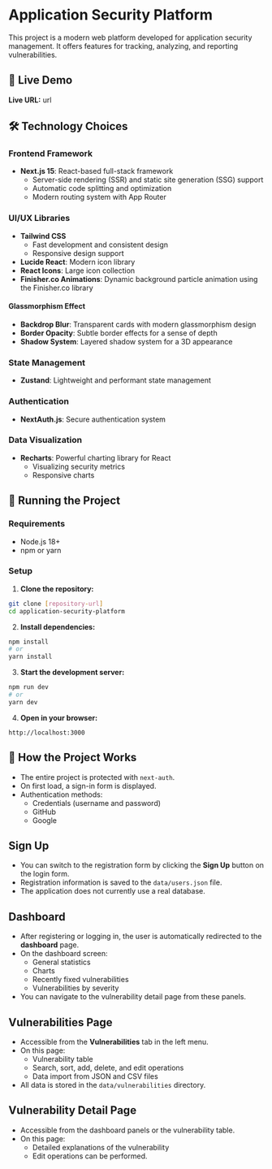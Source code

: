 # Application Security Platform

This project is a modern web platform developed for application security management. It offers features for tracking, analyzing, and reporting vulnerabilities.

## 🚀 Live Demo

**Live URL:** url

## 🛠️ Technology Choices

### Frontend Framework

- **Next.js 15**: React-based full-stack framework
  - Server-side rendering (SSR) and static site generation (SSG) support
  - Automatic code splitting and optimization
  - Modern routing system with App Router

### UI/UX Libraries

- **Tailwind CSS**
  - Fast development and consistent design
  - Responsive design support
- **Lucide React**: Modern icon library
- **React Icons**: Large icon collection
- **Finisher.co Animations**: Dynamic background particle animation using the Finisher.co library

#### Glassmorphism Effect

- **Backdrop Blur**: Transparent cards with modern glassmorphism design
- **Border Opacity**: Subtle border effects for a sense of depth
- **Shadow System**: Layered shadow system for a 3D appearance

### State Management

- **Zustand**: Lightweight and performant state management

### Authentication

- **NextAuth.js**: Secure authentication system

### Data Visualization

- **Recharts**: Powerful charting library for React
  - Visualizing security metrics
  - Responsive charts

## 🚀 Running the Project

### Requirements

- Node.js 18+
- npm or yarn

### Setup

1. **Clone the repository:**

```bash
git clone [repository-url]
cd application-security-platform
```

2. **Install dependencies:**

```bash
npm install
# or
yarn install
```

3. **Start the development server:**

```bash
npm run dev
# or
yarn dev
```

4. **Open in your browser:**

```
http://localhost:3000
```

## 🚀 How the Project Works

- The entire project is protected with `next-auth`.
- On first load, a sign-in form is displayed.
- Authentication methods:
  - Credentials (username and password)
  - GitHub
  - Google

## Sign Up

- You can switch to the registration form by clicking the **Sign Up** button on the login form.
- Registration information is saved to the `data/users.json` file.
- The application does not currently use a real database.

## Dashboard

- After registering or logging in, the user is automatically redirected to the **dashboard** page.
- On the dashboard screen:
  - General statistics
  - Charts
  - Recently fixed vulnerabilities
  - Vulnerabilities by severity
- You can navigate to the vulnerability detail page from these panels.

## Vulnerabilities Page

- Accessible from the **Vulnerabilities** tab in the left menu.
- On this page:
  - Vulnerability table
  - Search, sort, add, delete, and edit operations
  - Data import from JSON and CSV files
- All data is stored in the `data/vulnerabilities` directory.

## Vulnerability Detail Page

- Accessible from the dashboard panels or the vulnerability table.
- On this page:
  - Detailed explanations of the vulnerability
  - Edit operations can be performed.
